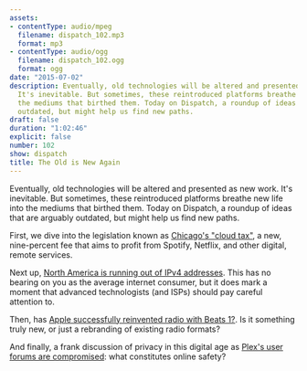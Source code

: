 ```yaml
---
assets:
- contentType: audio/mpeg
  filename: dispatch_102.mp3
  format: mp3
- contentType: audio/ogg
  filename: dispatch_102.ogg
  format: ogg
date: "2015-07-02"
description: Eventually, old technologies will be altered and presented as new work.
  It's inevitable. But sometimes, these reintroduced platforms breathe new life into
  the mediums that birthed them. Today on Dispatch, a roundup of ideas that are arguably
  outdated, but might help us find new paths.
draft: false
duration: "1:02:46"
explicit: false
number: 102
show: dispatch
title: The Old is New Again
---
```

Eventually, old technologies will be altered and presented as new work. It's inevitable. But sometimes, these reintroduced platforms breathe new life into the mediums that birthed them. Today on Dispatch, a roundup of ideas that are arguably outdated, but might help us find new paths.

First, we dive into the legislation known as [Chicago's "cloud tax"](http://www.chicagotribune.com/bluesky/originals/ct-chicago-cloud-tax-tech-reaction-bsi-20150702-story.html), a new, nine-percent fee that aims to profit from Spotify, Netflix, and other digital, remote services.

Next up, [North America is running out of IPv4 addresses](http://arstechnica.com/information-technology/2015/07/us-exhausts-new-ipv4-addresses-waitlist-begins/). This has no bearing on you as the average internet consumer, but it does mark a moment that advanced technologists (and ISPs) should pay careful attention to.

Then, has [Apple successfully reinvented radio with Beats 1?](http://www.theverge.com/2015/7/2/8883215/beats-1-radio-apple-music-zane-lowe-first-24). Is it something truly new, or just a rebranding of existing radio formats?

And finally, a frank discussion of privacy in this digital age as [Plex's user forums are compromised](http://www.theverge.com/2015/7/2/8887303/plex-hack-password-breach-ransom): what constitutes online safety?
